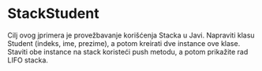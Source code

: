 # StackStudent
Cilj ovog jprimera je provežbavanje korišćenja Stacka u Javi. Napraviti klasu Student (indeks, ime, prezime), a potom kreirati dve instance ove klase. Staviti obe instance na stack koristeći push metodu, a potom prikažite rad LIFO stacka.
